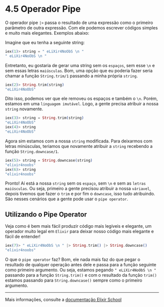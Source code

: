 # 4.5 Operador Pipe

O operador pipe `|>` passa o resultado de uma expressão como o primeiro parâmetro de outra expressão. Com ele podemos escrever códigos simples e muito mais elegantes. Exemplos abaixo:

Imagine que eu tenha a seguinte string:

```elixir
iex(1)> string = " eLiXir4NoObS \n "
" eLiXir4NoObS \n "
```
Entretanto, eu gostaria de gerar uma string sem os `espaços`, sem esse `\n` e sem essas letras `maiúsculas`. Bom, uma opção que eu poderia fazer seria chamar a função `String.trim/1` passando a minha própria `string`.

```elixir
iex(2)> String.trim(string)
"eLiXir4NoObS"
```
Dito isso, podemos ver que ele removeu os espaços e também o ``\n``. Porém, estamos em uma ``linguagem imutável``. Logo, a gente precisa atribuir a nossa ``string`` novamente.

```elixir
iex(3)> string = String.trim(string)
"eLiXir4NoObS"
iex(4)> string
"eLiXir4NoObS"
```

Agora sim estamos com a nossa ``string`` modificada. Para deixarmos com letras minúsculas, teriamos que novamente atribuir a ``string`` recebendo a função ``String.downcase/1``.

```elixir
iex(5)> string = String.downcase(string)
"elixir4noobs"
iex(6)> string
"elixir4noobs"
```
Pronto! Aí está a nossa ``string`` sem os ``espaço``, sem ``\n`` e sem as ``letras maiúsculas``. Ou seja, primeiro a gente precisou atribuir a nossa ``váriavel``, depois tivemos que fazer o ``trim`` e por fim o ``downcase``, isso tudo atribuindo. São nesses cenários que a gente pode usar o ``pipe operator``.

## Utilizando o Pipe Operator

Veja como é bem mais fácil produzir código mais legíveis e elegante, um operador muito legal em ``Elixir`` para deixar nosso código mais elegante e fácil de entender!

```elixir
iex(7)> " eLiXir4NoObS \n " |> String.trim() |> String.downcase()
"elixir4noobs"
```

O que o ``pipe operator`` faz? Bom, ele nada mais faz do que pegar o resultado de qualquer operação antes dele e passa para a função seguinte como primeiro argumento. Ou seja, estamos pegando ``" eLiXir4NoObS \n "`` passando para a função ``String.trim()`` e com o resultado da função ``trim()`` estamos passando para ``String.downcase()`` sempre como o primeiro argumento.

---

Mais informações, consulte a [documentação Elixir School](https://elixirschool.com/pt/lessons/basics/pipe_operator)